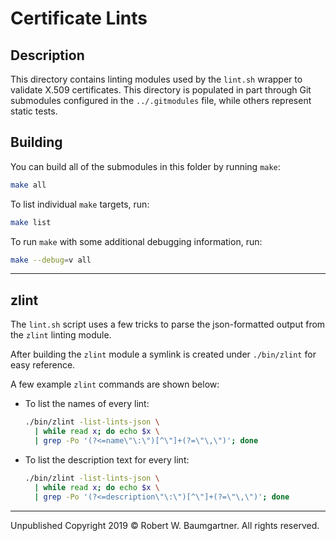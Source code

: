 # Certificate Lints

## Description
This directory contains linting modules used by the ```lint.sh``` wrapper to validate X.509 certificates.
This directory is populated in part through Git submodules configured in the ```../.gitmodules``` file, while others represent static tests.

## Building
You can build all of the submodules in this folder by running ```make```:
```bash
make all
```

To list individual ```make``` targets, run:
```bash
make list
```

To run ```make``` with some additional debugging information, run:
```bash
make --debug=v all
```

---

## zlint
The ```lint.sh``` script uses a few tricks to parse the json-formatted output from the ```zlint``` linting module.

After building the ```zlint``` module a symlink is created under ```./bin/zlint``` for easy reference.

A few example ```zlint``` commands are shown below:

-   To list the names of every lint:
    ```bash
    ./bin/zlint -list-lints-json \
      | while read x; do echo $x \
      | grep -Po '(?<=name\"\:\")[^\"]+(?=\"\,\")'; done
    ```

-   To list the description text for every lint:
    ```bash
    ./bin/zlint -list-lints-json \
      | while read x; do echo $x \
      | grep -Po '(?<=description\"\:\")[^\"]+(?=\"\,\")'; done
    ```

---

Unpublished Copyright 2019 © Robert W. Baumgartner. All rights reserved.
